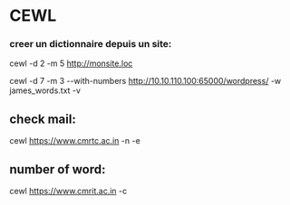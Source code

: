 # CEWL

### creer un dictionnaire depuis un site:

cewl -d 2 -m 5 http://monsite.loc

cewl -d 7 -m 3 --with-numbers http://10.10.110.100:65000/wordpress/ -w james_words.txt -v

## check mail:

cewl https://www.cmrtc.ac.in -n -e

## number of word:

cewl https://www.cmrit.ac.in -c

